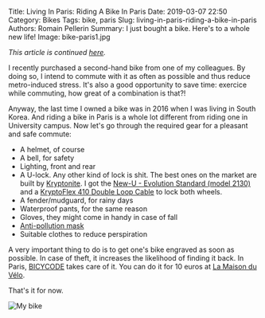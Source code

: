Title: Living In Paris: Riding A Bike In Paris
Date: 2019-03-07 22:50
Category: Bikes
Tags: bike, paris
Slug: living-in-paris-riding-a-bike-in-paris
Authors: Romain Pellerin
Summary: I just bought a bike. Here's to a whole new life!
Image: bike-paris1.jpg

_This article is continued [here]({filename}/living-in-paris-la-bible-du-velotafeur.md)._

I recently purchased a second-hand bike from one of my colleagues. By doing so, I intend to commute with it as often as possible and thus reduce metro-induced stress. It's also a good opportunity to save time: exercice while commuting, how great of a combination is that?!

Anyway, the last time I owned a bike was in 2016 when I was living in South Korea. And riding a bike in Paris is a whole lot different from riding one in University campus. Now let's go through the required gear for a pleasant and safe commute:

- A helmet, of course
- A bell, for safety
- Lighting, front and rear
- A U-lock. Any other kind of lock is shit. The best ones on the market are built by [Kryptonite](https://www.kryptonitelock.com/en/locks-landing/product-details-bicycle.html). I got the [New-U - Evolution Standard (model 2130)](https://www.kryptonitelock.com/content/kryt-us-2/en/products/product-information/current-key/002130.html?type=bicycle) and a [KryptoFlex 410 Double Loop Cable](https://www.kryptonitelock.com/content/kryt-us-2/en/products/product-information/current-key/210818.html?type=bicycle) to lock both wheels.
- A fender/mudguard, for rainy days
- Waterproof pants, for the same reason
- Gloves, they might come in handy in case of fall
- [Anti-pollution mask](https://www.wair.fr/en/)
- Suitable clothes to reduce perspiration

A very important thing to do is to get one's bike engraved as soon as possible. In case of theft, it increases the likelihood of finding it back. In Paris, [BICYCODE](https://www.bicycode.org/) takes care of it. You can do it for 10 euros at [La Maison du Vélo](http://mdb-idf.org/le-marquage-bicycode/).
<br />

That's it for now.

![My bike]({static}/images/bike-paris2.jpg)
